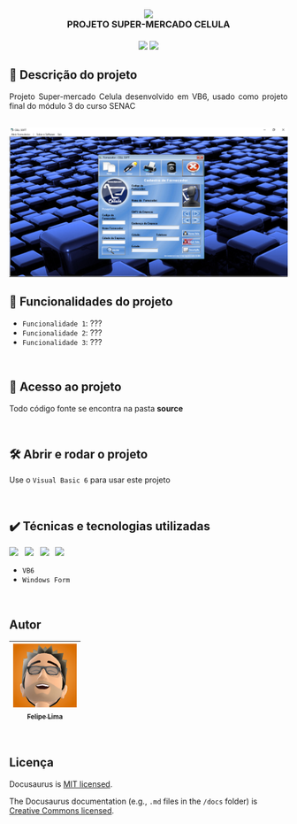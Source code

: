 <h3 align="center"> <img src="https://user-images.githubusercontent.com/20684484/234344493-8ee234ee-a893-46f2-860e-27765a82d671.png" width="250px" align="center" ><BR>PROJETO SUPER-MERCADO CELULA<BR><BR>

<img src="https://img.shields.io/badge/STATUS-FINALIZADO-blue">
<img src="https://img.shields.io/badge/PROJECT%20VERSION-1.0.0-blue">

</h3>

## 📃 Descrição do projeto

<p align="justify">
 Projeto Super-mercado Celula desenvolvido em VB6, usado como projeto final do módulo 3 do curso SENAC
</p>

<BR>

<img src="https://raw.githubusercontent.com/Felip3FL/SENAC-PJCelula/master/material/Print-main-screen.png" >

## :hammer: Funcionalidades do projeto

- `Funcionalidade 1`: ???
- `Funcionalidade 2`: ???
- `Funcionalidade 3`: ???

<BR>
  
## 📁 Acesso ao projeto

Todo código fonte se encontra na pasta **source**

<BR>
  
## 🛠️ Abrir e rodar o projeto

Use o ``Visual Basic 6`` para usar este projeto


<BR>  
  
## ✔️ Técnicas e tecnologias utilizadas
<p align="justify">
<img width="90" src="https://user-images.githubusercontent.com/20684484/211395907-114a8ead-0352-4896-9d66-5f3c6f2da1c2.png">
&nbsp;&nbsp;<img width="90" src="https://cdn.jsdelivr.net/gh/devicons/devicon/icons/git/git-original.svg">
&nbsp;&nbsp;<img width="90"  src="https://cdn.jsdelivr.net/gh/devicons/devicon/icons/dot-net/dot-net-plain-wordmark.svg">
&nbsp;&nbsp;<img width="90" src="https://cdn.jsdelivr.net/gh/devicons/devicon/icons/vscode/vscode-original.svg">
</p>
 
- ``VB6``
- ``Windows Form``
 
<BR>  
  
## Autor

| [<img src="https://github.com/felip3fl/felip3fl/blob/main/Material/Nick/nick1.jpg?raw=true" width=115><br><sub>Felipe Lima</sub>](https://github.com/felip3fl) | 
| :---: 
  
<BR>
    
## Licença

Docusaurus is [MIT licensed](./LICENSE).

The Docusaurus documentation (e.g., `.md` files in the `/docs` folder) is [Creative Commons licensed](./LICENSE-docs).
